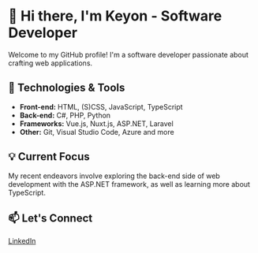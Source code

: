 # 👋 Hi there, I'm Keyon - Software Developer

Welcome to my GitHub profile! I'm a software developer passionate about crafting web applications.

## 🚀 Technologies & Tools

- **Front-end:** HTML, (S)CSS, JavaScript, TypeScript
- **Back-end:** C#, PHP, Python
- **Frameworks:** Vue.js, Nuxt.js, ASP.NET, Laravel
- **Other:** Git, Visual Studio Code, Azure and more

## 💡 Current Focus

My recent endeavors involve exploring the back-end side of web development with the ASP.NET framework, as well as learning more about TypeScript.

## 📫 Let's Connect

[LinkedIn](https://www.linkedin.com/in/keyonvandenelzen)
